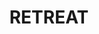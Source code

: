 ---
lastmod: '2025-04-06T06:05:20+00:00'
latitude: -35.586342
layout: suburb
longitude: 145.52068
postcode: '2713'
state: NSW
title: RETREAT
url: /nsw/retreat/
---